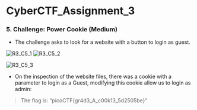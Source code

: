 # CyberCTF_Assignment_3

### 5. Challenge: Power Cookie (Medium)

* The challenge asks to look for a website with a button to login as guest.

![R3_C5_1](https://user-images.githubusercontent.com/124681007/217724588-053c7af8-9538-42c9-b3ea-5f0a3ecee616.png)
![R3_C5_2](https://user-images.githubusercontent.com/124681007/217724594-02b30e03-7218-4c0f-9788-3e2ae69253a9.png)

![R3_C5_3](https://user-images.githubusercontent.com/124681007/217724598-6ec2cebb-e0ba-48aa-b4db-66b45fd35ade.png)

* On the inspection of the website files, there was a cookie with a parameter to login as a Guest, modifying this cookie allow us to login as admin:

> The flag is: “picoCTF{gr4d3_A_c00k13_5d2505be}”
